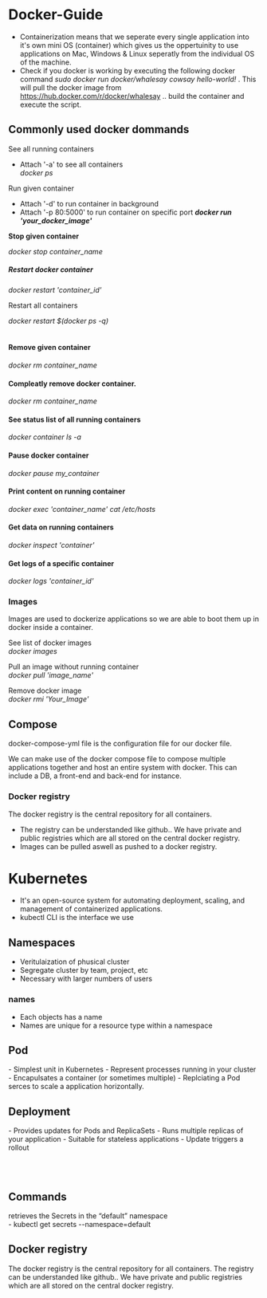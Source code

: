 <h1>Docker-Guide</h1>

- Containerization means that we seperate every single application into it's own mini OS (container) which gives us the oppertuinity to use applications on Mac, Windows & Linux seperatly from the individual OS of the machine. <br>
- Check if you docker is working by executing the following docker command <i> sudo docker run docker/whalesay cowsay hello-world! </i>. This will pull the docker image from https://hub.docker.com/r/docker/whalesay .. build the container and execute the script. <br>

<h2>Commonly used docker dommands </h2>

See all running containers <br>
- Attach '-a' to see all containers <br>
<i>docker ps</i> <br>

Run given container <br>
- Attach '-d' to run container in background<br>
- Attach '-p 80:5000' to run container on specific port
<b><i>docker run 'your_docker_image'</i></b>

<p id="stopContainer"><b>Stop given container</b></p>
<i>docker stop container_name</i>
<br>

<h5>Restart docker container</h5>
<i>docker restart 'container_id'</i><br>
<p>Restart all containers</p>
<i>docker restart $(docker ps -q)</i><br><br>

<h4>Remove given container </h4>
<i>docker rm container_name</i>

<h4>Compleatly remove docker container. </h4>
<i> docker rm container_name </i>

<h4>See status list of all running containers</h4>
<i> docker container ls -a </i>

<h4>Pause docker container </h4>
<i> docker pause my_container </i>

<h4>Print content on running container</h4>
<i>docker exec 'container_name' cat /etc/hosts </i>

<h4>Get data on running containers</h4>
<i>docker inspect 'container' </i>

<h4>Get logs of a specific container</h4>
<i>docker logs 'container_id'</i>

### Images

Images are used to dockerize applications so we are able to boot them up in docker inside a container.

See list of docker images <br>
<i>docker images </i>

Pull an image without running container <br>
<i>docker pull 'image_name' </i>

Remove docker image <br>
<i> docker rmi 'Your_Image' </i>

<h2>Compose</h2> 

docker-compose-yml file is the configuration file for our docker file. 

We can make use of the docker compose file to compose multiple applications together and host an entire system with docker. This can include a DB, a front-end and back-end for instance. 

### Docker registry
The docker registry is the central repository for all containers. <br>
- The registry can be understanded like github.. We have private and public registries which are all stored on the central docker registry. <br>
- Images can be pulled aswell as pushed to a docker registry. <br>


<h1>Kubernetes</h1>

- It's an open-source system for automating deployment, scaling, and management of containerized applications.
- kubectl CLI is the interface we use 

<h2>Namespaces</h2>

- Veritulaization of phusical cluster
- Segregate cluster by team, project, etc
- Necessary with larger numbers of users

<h3>names</h3>

- Each objects has a name 
- Names are unique for a resource type within a namespace 

<h2>Pod</h2>
- Simplest unit in Kubernetes 
- Represent processes running in your cluster 
- Encapulsates a container (or sometimes multiple)
- Replciating a Pod serces to scale a application horizontally. 

<h2>Deployment</h2>
- Provides updates for Pods and ReplicaSets
- Runs multiple replicas of your application
- Suitable for stateless applications
- Update triggers a rollout

<br><br>
<h2>Commands</h2>
retrieves the Secrets in the “default” namespace <br>
- kubectl get secrets --namespace=default
<h2>Docker registry</h2>
The docker registry is the central repository for all containers. The registry can be understanded like github.. We have private and public registries which are all stored on the central docker registry. 

